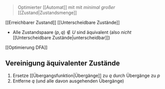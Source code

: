 > Optimierter [[Automat]] mit mit _minimal großer_ [[Zustand|Zustandsmenge]]

[[Erreichbarer Zustand]]
[[Unterscheidbare Zustände]]



- Alle Zustandspaare $(p, q) \not\in U$ sind äquivalent (also _nicht_ [[Unterscheidbare Zustände|unterscheidbar]])

[[Optimierung DFA]]
## Vereinigung äquivalenter Zustände
1. Ersetze [[Übergangsfunktion|Übergänge]] zu $q$ durch Übergänge zu $p$
2. Entferne $q$ (und alle davon ausgehenden Übergänge)

